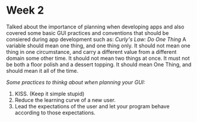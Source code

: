 # Week 2
Talked about the importance of planning when developing apps and also covered some basic GUI practices and conventions that should be consiered during app development such as:
*Curly's Law: Do One Thing*
A variable should mean one thing, and one thing only. It should not mean one thing in one circumstance, and carry a different value from a different domain some other time. It should not mean two things at once. It must not be both a floor polish and a dessert topping. It should mean One Thing, and should mean it all of the time.

*Some practices to thinkg about when planning your GUI:*

1.  KISS. (Keep it simple stupid)
2.  Reduce the learning curve of a new user.
3.  Lead the expectations of the user and let your program behave according to those expectations.
